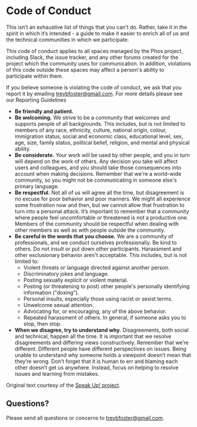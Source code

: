 # Code of Conduct

This isn’t an exhaustive list of things that you can’t do. Rather, take it in the spirit
in which it’s intended - a guide to make it easier to enrich all of us and the technical
communities in which we participate.

This code of conduct applies to all spaces managed by the Phos project, including Slack,
the issue tracker, and any other forums created for the project which the community uses
for communication. In addition, violations of this code outside these spaces may affect
a person's ability to participate within them.

If you believe someone is violating the code of conduct, we ask that you report it by
emailing [treybfoster@gmail.com](mailto:treybfoster@gmail.com). For more details
please see our Reporting Guidelines

- **Be friendly and patient.**
- **Be welcoming.** We strive to be a community that welcomes and supports people of all
  backgrounds. This includes, but is not limited to members of any race,
  ethnicity, culture, national origin, colour, immigration status, social and economic
  class, educational level, sex, age, size, family status, political belief, religion,
  and mental and physical ability.
- **Be considerate.** Your work will be used by other people, and you in turn will
  depend on the work of others. Any decision you take will affect users and colleagues,
  and you should take those consequences into account when making decisions. Remember
  that we're a world-wide community, so you might not be communicating in someone
  else's primary language.
- **Be respectful.** Not all of us will agree all the time, but disagreement is no
  excuse for poor behavior and poor manners. We might all experience some frustration
  now and then, but we cannot allow that frustration to turn into a personal attack.
  It’s important to remember that a community where people feel uncomfortable or
  threatened is not a productive one. Members of the community should be respectful
  when dealing with other members as well as with people outside the community.
- **Be careful in the words that you choose.** We are a community of professionals,
  and we conduct ourselves professionally. Be kind to others. Do not insult or put
  down other participants. Harassment and other exclusionary behavior aren't acceptable.
  This includes, but is not limited to:
  - Violent threats or language directed against another person.
  - Discriminatory jokes and language.
  - Posting sexually explicit or violent material.
  - Posting (or threatening to post) other people's personally identifying information ("doxing").
  - Personal insults, especially those using racist or sexist terms.
  - Unwelcome sexual attention.
  - Advocating for, or encouraging, any of the above behavior.
  - Repeated harassment of others. In general, if someone asks you to stop, then stop.
- **When we disagree, try to understand why.** Disagreements, both social and technical,
  happen all the time. It is important that we resolve disagreements and differing views
  constructively. Remember that we’re different. Different people have different
  perspectives on issues. Being unable to understand why someone holds a viewpoint
  doesn’t mean that they’re wrong. Don’t forget that it is human to err and blaming
  each other doesn’t get us anywhere. Instead, focus on helping to resolve
  issues and learning from mistakes.

Original text courtesy of the
[Speak Up! project](http://web.archive.org/web/20141109123859/http://speakup.io/coc.html).

## Questions?

Please send all questions or concerns to [treybfoster@gmail.com](mailto:treybfoster@gmail.com).
